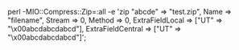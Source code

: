 perl -MIO::Compress::Zip=:all -e 'zip \"abcde"  => "test.zip", Name => "filename", Stream => 0, Method => 0, ExtraFieldLocal => ["UT" => "\x00abcdabcdabcd"], ExtraFieldCentral => ["UT" => "\x00abcdabcdabcd"]';